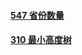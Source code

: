 

#### [547 省份数量](https://leetcode-cn.com/problems/number-of-provinces/)



#### [310 最小高度树](https://leetcode-cn.com/problems/minimum-height-trees/)



